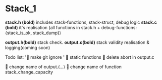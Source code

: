 # Stack_1
**stack.h (bold)** includes stack-functions, stack-struct, debug logic
**stack.c (bold)** it's realisation (all functions in stack.h + debug-functions: {stack_is_ok, stack_dump})

**output.h(bold)** stack check.
**output.c(bold)** stack validity realisation & logging(coming soon)

Todo list:
':black_square_button: make git ignore '
:black_square_button: static functions
:black_square_button: delete abort in output.c

:black_square_button: change name of output.(...) 
:black_square_button: change name of function stack_change_capacity

